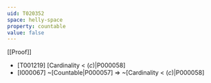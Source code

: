 ```yaml
---
uid: T020352
space: helly-space
property: countable
value: false
---
```

[[Proof]]

* [T001219] [Cardinality < $\mathfrak(c)$|P000058]
* [I000067] ~[Countable|P000057] => ~[Cardinality < $\mathfrak(c)$|P000058]

